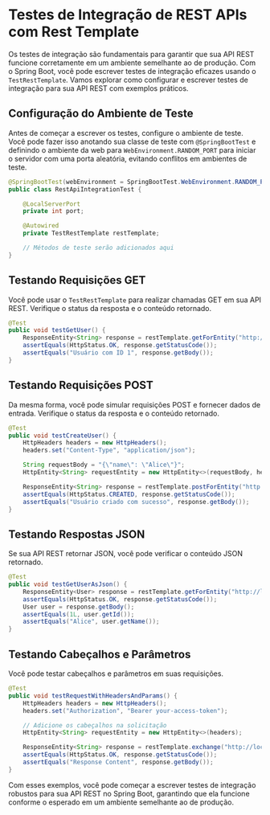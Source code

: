 # Testes de Integração de REST APIs com Rest Template

Os testes de integração são fundamentais para garantir que sua API REST funcione corretamente em um ambiente semelhante ao de produção. Com o Spring Boot, você pode escrever testes de integração eficazes usando o `TestRestTemplate`. Vamos explorar como configurar e escrever testes de integração para sua API REST com exemplos práticos.

## Configuração do Ambiente de Teste

Antes de começar a escrever os testes, configure o ambiente de teste. Você pode fazer isso anotando sua classe de teste com `@SpringBootTest` e definindo o ambiente da web para `WebEnvironment.RANDOM_PORT` para iniciar o servidor com uma porta aleatória, evitando conflitos em ambientes de teste.

```java
@SpringBootTest(webEnvironment = SpringBootTest.WebEnvironment.RANDOM_PORT)
public class RestApiIntegrationTest {

    @LocalServerPort
    private int port;

    @Autowired
    private TestRestTemplate restTemplate;

    // Métodos de teste serão adicionados aqui
}
```

## Testando Requisições GET

Você pode usar o `TestRestTemplate` para realizar chamadas GET em sua API REST. Verifique o status da resposta e o conteúdo retornado.

```java
@Test
public void testGetUser() {
    ResponseEntity<String> response = restTemplate.getForEntity("http://localhost:" + port + "/api/users/1", String.class);
    assertEquals(HttpStatus.OK, response.getStatusCode());
    assertEquals("Usuário com ID 1", response.getBody());
}
```

## Testando Requisições POST

Da mesma forma, você pode simular requisições POST e fornecer dados de entrada. Verifique o status da resposta e o conteúdo retornado.

```java
@Test
public void testCreateUser() {
    HttpHeaders headers = new HttpHeaders();
    headers.set("Content-Type", "application/json");

    String requestBody = "{\"name\": \"Alice\"}";
    HttpEntity<String> requestEntity = new HttpEntity<>(requestBody, headers);

    ResponseEntity<String> response = restTemplate.postForEntity("http://localhost:" + port + "/api/users", requestEntity, String.class);
    assertEquals(HttpStatus.CREATED, response.getStatusCode());
    assertEquals("Usuário criado com sucesso", response.getBody());
}
```

## Testando Respostas JSON

Se sua API REST retornar JSON, você pode verificar o conteúdo JSON retornado.

```java
@Test
public void testGetUserAsJson() {
    ResponseEntity<User> response = restTemplate.getForEntity("http://localhost:" + port + "/api/users/1", User.class);
    assertEquals(HttpStatus.OK, response.getStatusCode());
    User user = response.getBody();
    assertEquals(1L, user.getId());
    assertEquals("Alice", user.getName());
}
```

## Testando Cabeçalhos e Parâmetros

Você pode testar cabeçalhos e parâmetros em suas requisições.

```java
@Test
public void testRequestWithHeadersAndParams() {
    HttpHeaders headers = new HttpHeaders();
    headers.set("Authorization", "Bearer your-access-token");

    // Adicione os cabeçalhos na solicitação
    HttpEntity<String> requestEntity = new HttpEntity<>(headers);

    ResponseEntity<String> response = restTemplate.exchange("http://localhost:" + port + "/api/resource", HttpMethod.GET, requestEntity, String.class);
    assertEquals(HttpStatus.OK, response.getStatusCode());
    assertEquals("Response Content", response.getBody());
}
```

Com esses exemplos, você pode começar a escrever testes de integração robustos para sua API REST no Spring Boot, garantindo que ela funcione conforme o esperado em um ambiente semelhante ao de produção.